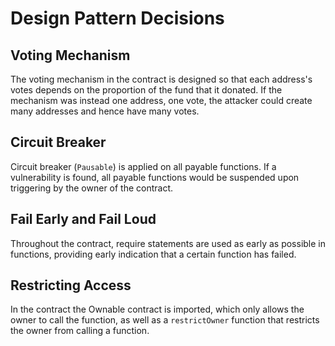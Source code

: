 # Design Pattern Decisions

## Voting Mechanism
The voting mechanism in the contract is designed so that each address's votes depends on the proportion of the fund that it donated. If the mechanism was instead one address, one vote, the attacker could create many addresses and hence have many votes.

## Circuit Breaker

Circuit breaker (`Pausable`) is applied on all payable functions. If a vulnerability is found, all payable functions would be suspended upon triggering by the owner of the contract.

## Fail Early and Fail Loud

Throughout the contract, require statements are used as early as possible in functions, providing early indication that a certain function has failed.

## Restricting Access

In the contract the Ownable contract is imported, which only allows the owner to call the function, as well as a `restrictOwner` function that restricts the owner from calling a function.
